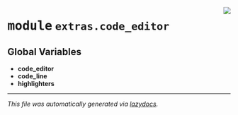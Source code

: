 <!-- markdownlint-disable -->

<a href="https://github.com/qtstrap/qtstrap/blob/master\qtstrap\extras\code_editor\__init__.py#L0"><img align="right" style="float:right;" src="https://img.shields.io/badge/-source-cccccc?style=flat-square"></a>

# <kbd>module</kbd> `extras.code_editor`




**Global Variables**
---------------
- **code_editor**
- **code_line**
- **highlighters**




---

_This file was automatically generated via [lazydocs](https://github.com/ml-tooling/lazydocs)._
